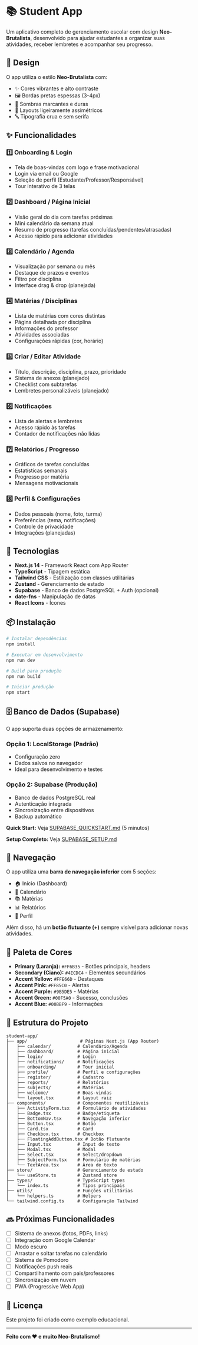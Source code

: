 # 📚 Student App

Um aplicativo completo de gerenciamento escolar com design **Neo-Brutalista**, desenvolvido para ajudar estudantes a organizar suas atividades, receber lembretes e acompanhar seu progresso.

## 🎨 Design

O app utiliza o estilo **Neo-Brutalista** com:
- ✨ Cores vibrantes e alto contraste
- 🖼️ Bordas pretas espessas (3-4px)
- 🎯 Sombras marcantes e duras
- 📐 Layouts ligeiramente assimétricos
- 🔤 Tipografia crua e sem serifa

## ✨ Funcionalidades

### 1️⃣ Onboarding & Login
- Tela de boas-vindas com logo e frase motivacional
- Login via email ou Google
- Seleção de perfil (Estudante/Professor/Responsável)
- Tour interativo de 3 telas

### 2️⃣ Dashboard / Página Inicial
- Visão geral do dia com tarefas próximas
- Mini calendário da semana atual
- Resumo de progresso (tarefas concluídas/pendentes/atrasadas)
- Acesso rápido para adicionar atividades

### 3️⃣ Calendário / Agenda
- Visualização por semana ou mês
- Destaque de prazos e eventos
- Filtro por disciplina
- Interface drag & drop (planejada)

### 4️⃣ Matérias / Disciplinas
- Lista de matérias com cores distintas
- Página detalhada por disciplina
- Informações do professor
- Atividades associadas
- Configurações rápidas (cor, horário)

### 5️⃣ Criar / Editar Atividade
- Título, descrição, disciplina, prazo, prioridade
- Sistema de anexos (planejado)
- Checklist com subtarefas
- Lembretes personalizáveis (planejado)

### 6️⃣ Notificações
- Lista de alertas e lembretes
- Acesso rápido às tarefas
- Contador de notificações não lidas

### 7️⃣ Relatórios / Progresso
- Gráficos de tarefas concluídas
- Estatísticas semanais
- Progresso por matéria
- Mensagens motivacionais

### 8️⃣ Perfil & Configurações
- Dados pessoais (nome, foto, turma)
- Preferências (tema, notificações)
- Controle de privacidade
- Integrações (planejadas)

## 🚀 Tecnologias

- **Next.js 14** - Framework React com App Router
- **TypeScript** - Tipagem estática
- **Tailwind CSS** - Estilização com classes utilitárias
- **Zustand** - Gerenciamento de estado
- **Supabase** - Banco de dados PostgreSQL + Auth (opcional)
- **date-fns** - Manipulação de datas
- **React Icons** - Ícones

## 📦 Instalação

```bash
# Instalar dependências
npm install

# Executar em desenvolvimento
npm run dev

# Build para produção
npm run build

# Iniciar produção
npm start
```

## 🗄️ Banco de Dados (Supabase)

O app suporta duas opções de armazenamento:

### Opção 1: LocalStorage (Padrão)
- Configuração zero
- Dados salvos no navegador
- Ideal para desenvolvimento e testes

### Opção 2: Supabase (Produção)
- Banco de dados PostgreSQL real
- Autenticação integrada
- Sincronização entre dispositivos
- Backup automático

**Quick Start:** Veja [SUPABASE_QUICKSTART.md](./SUPABASE_QUICKSTART.md) (5 minutos)

**Setup Completo:** Veja [SUPABASE_SETUP.md](./SUPABASE_SETUP.md)

## 🎯 Navegação

O app utiliza uma **barra de navegação inferior** com 5 seções:
- 🏠 Início (Dashboard)
- 📅 Calendário
- 📚 Matérias
- 📊 Relatórios
- 👤 Perfil

Além disso, há um **botão flutuante (+)** sempre visível para adicionar novas atividades.

## 🎨 Paleta de Cores

- **Primary (Laranja):** `#FF6B35` - Botões principais, headers
- **Secondary (Ciano):** `#4ECDC4` - Elementos secundários
- **Accent Yellow:** `#FFE66D` - Destaques
- **Accent Pink:** `#FF85C0` - Alertas
- **Accent Purple:** `#9B5DE5` - Matérias
- **Accent Green:** `#00F5A0` - Sucesso, conclusões
- **Accent Blue:** `#00BBF9` - Informações

## 📱 Estrutura do Projeto

```
student-app/
├── app/                    # Páginas Next.js (App Router)
│   ├── calendar/          # Calendário/Agenda
│   ├── dashboard/         # Página inicial
│   ├── login/             # Login
│   ├── notifications/     # Notificações
│   ├── onboarding/        # Tour inicial
│   ├── profile/           # Perfil e configurações
│   ├── register/          # Cadastro
│   ├── reports/           # Relatórios
│   ├── subjects/          # Matérias
│   ├── welcome/           # Boas-vindas
│   └── layout.tsx         # Layout raiz
├── components/            # Componentes reutilizáveis
│   ├── ActivityForm.tsx   # Formulário de atividades
│   ├── Badge.tsx          # Badge/etiqueta
│   ├── BottomNav.tsx      # Navegação inferior
│   ├── Button.tsx         # Botão
│   ├── Card.tsx           # Card
│   ├── Checkbox.tsx       # Checkbox
│   ├── FloatingAddButton.tsx # Botão flutuante
│   ├── Input.tsx          # Input de texto
│   ├── Modal.tsx          # Modal
│   ├── Select.tsx         # Select/dropdown
│   ├── SubjectForm.tsx    # Formulário de matérias
│   └── TextArea.tsx       # Área de texto
├── store/                 # Gerenciamento de estado
│   └── useStore.ts        # Zustand store
├── types/                 # TypeScript types
│   └── index.ts           # Tipos principais
├── utils/                 # Funções utilitárias
│   └── helpers.ts         # Helpers
└── tailwind.config.ts     # Configuração Tailwind
```

## 🔜 Próximas Funcionalidades

- [ ] Sistema de anexos (fotos, PDFs, links)
- [ ] Integração com Google Calendar
- [ ] Modo escuro
- [ ] Arrastar e soltar tarefas no calendário
- [ ] Sistema de Pomodoro
- [ ] Notificações push reais
- [ ] Compartilhamento com pais/professores
- [ ] Sincronização em nuvem
- [ ] PWA (Progressive Web App)

## 📄 Licença

Este projeto foi criado como exemplo educacional.

---

**Feito com ❤️ e muito Neo-Brutalismo!**

